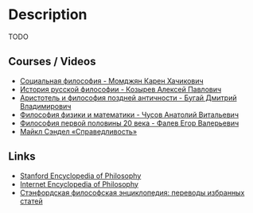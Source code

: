 # Description

TODO


## Courses / Videos

- [Социальная философия - Момджян Карен Хачикович](https://youtube.com/playlist?list=PLcsjsqLLSfNDx5R21nYtqQup23QUqoudE)
- [История русской философии - Козырев Алексей Павлович](https://youtube.com/playlist?list=PLcsjsqLLSfNBav1vdFJt0iGLw8_X8_bhY)
- [Аристотель и философия поздней античности - Бугай Дмитрий Владимирович](https://youtube.com/playlist?list=PLcsjsqLLSfNAGF8trDL5rg1plyoFEZHwY)
- [Философия физики и математики - Чусов Анатолий Витальевич](https://youtube.com/playlist?list=PLcsjsqLLSfNCA-U1alYu0lgSFNzZ9m-zw)
- [Философия первой половины 20 века - Фалев Егор Валерьевич](https://youtube.com/playlist?list=PLcsjsqLLSfNACtnqbK0ViwR8IXPCtwE0e)
- [Майкл Сэндел «Справедливость»](https://www.youtube.com/playlist?list=PL8YZyma552VeTCYPkkEisHKAHhNx3Psk-)


## Links

- [Stanford Encyclopedia of Philosophy](https://plato.stanford.edu/)
- [Internet Encyclopedia of Philosophy](https://iep.utm.edu/)
- [Стэнфордская философская энциклопедия: переводы избранных статей](https://www.philosophy.ru/)


<!--
Макс Шелер (1874 - 1928)
Бенедикт Спиноза (1632 - 1677)
Софокл (около 496 до н. э. - 406 до н. э.)
Альберт Великий
Елена Петровна Блаватская
Михаил Александрович Бакунин

-->


<!--
Онтология
Гносеология
Аксиология
Антропология
Логика
Этика
Эстетика
-->


<!--
теорию познания;
метафизику (онтологию, философскую антропологию, космологию, теологию, философию существования);
логику (математику, логистику);
этику;
философию права;
эстетику и философию искусства;
натурфилософию;
философию истории и культуры;
социальную и экономическую философию;
религиозную философию;
психологию.
 -->

<!--
Традиции:
Прагматизм
Аналитическая философия
Античность
Возрождение
Восточная философия
Немецкая классическая философия
Новое время
Русская философия
Спиритуализм
Средние века
Структурализм
Феноменология
Экзистенциализм
-->

<!--
Дисциплина:
Логика
История философии
Онтология
Философия культуры
Философия науки
Философия образования
Философия политики и права
Философия религии
Философия сознания
Эпистемология
Эстетика
Этика
-->

<!--
- [Майкл Сэндел «Справедливость»](https://www.youtube.com/playlist?list=PL8YZyma552VeTCYPkkEisHKAHhNx3Psk-) - (YouTube)
-->
